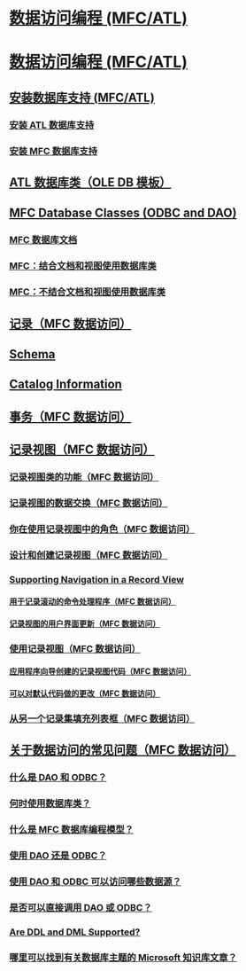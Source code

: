 # [数据访问编程 (MFC/ATL)](data-access-programming-mfc-atl.md)
# [数据访问编程 (MFC/ATL)](data-access-programming-mfc-atl.md)
## [安装数据库支持 (MFC/ATL)](installing-database-support-mfc-atl.md)
### [安装 ATL 数据库支持](installing-atl-database-support.md)
### [安装 MFC 数据库支持](installing-mfc-database-support.md)
## [ATL 数据库类（OLE DB 模板）](atl-database-classes-ole-db-templates.md)
## [MFC Database Classes (ODBC and DAO)](TocOutOfQuery)
### [MFC 数据库文档](mfc-database-documentation.md)
### [MFC：结合文档和视图使用数据库类](mfc-using-database-classes-with-documents-and-views.md)
### [MFC：不结合文档和视图使用数据库类](mfc-using-database-classes-without-documents-and-views.md)
## [记录（MFC 数据访问）](record-mfc-data-access.md)
## [Schema](TocOutOfQuery)
## [Catalog Information](TocOutOfQuery)
## [事务（MFC 数据访问）](transactions-mfc-data-access.md)
## [记录视图（MFC 数据访问）](record-views-mfc-data-access.md)
### [记录视图类的功能（MFC 数据访问）](features-of-record-view-classes-mfc-data-access.md)
### [记录视图的数据交换（MFC 数据访问）](data-exchange-for-record-views-mfc-data-access.md)
### [你在使用记录视图中的角色（MFC 数据访问）](your-role-in-working-with-a-record-view-mfc-data-access.md)
### [设计和创建记录视图（MFC 数据访问）](designing-and-creating-a-record-view-mfc-data-access.md)
### [Supporting Navigation in a Record View](TocOutOfQuery)
#### [用于记录滚动的命令处理程序（MFC 数据访问）](command-handlers-for-record-scrolling-mfc-data-access.md)
#### [记录视图的用户界面更新（MFC 数据访问）](user-interface-updating-for-record-views-mfc-data-access.md)
### [使用记录视图（MFC 数据访问）](using-a-record-view-mfc-data-access.md)
#### [应用程序向导创建的记录视图代码（MFC 数据访问）](record-view-code-created-by-application-wizard-mfc-data-access.md)
#### [可以对默认代码做的更改（MFC 数据访问）](changes-you-might-make-to-the-default-code-mfc-data-access.md)
### [从另一个记录集填充列表框（MFC 数据访问）](filling-a-list-box-from-a-second-recordset-mfc-data-access.md)
## [关于数据访问的常见问题（MFC 数据访问）](data-access-frequently-asked-questions-mfc-data-access.md)
### [什么是 DAO 和 ODBC？](what-are-dao-and-odbc-q.md)
### [何时使用数据库类？](when-should-i-use-the-database-classes-q.md)
### [什么是 MFC 数据库编程模型？](what-is-the-mfc-database-programming-model-q.md)
### [使用 DAO 还是 ODBC？](should-i-use-dao-or-odbc-q.md)
### [使用 DAO 和 ODBC 可以访问哪些数据源？](what-data-sources-can-i-access-with-dao-and-odbc-q.md)
### [是否可以直接调用 DAO 或 ODBC？](can-i-call-dao-or-odbc-directly-q.md)
### [Are DDL and DML Supported?](TocOutOfQuery)
### [哪里可以找到有关数据库主题的 Microsoft 知识库文章？](where-can-i-find-microsoft-knowledge-base-articles-on-database-topics-q.md)
